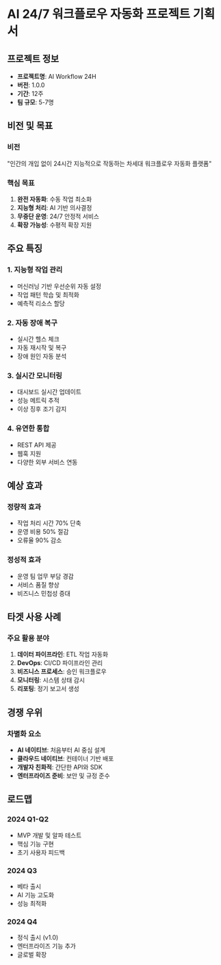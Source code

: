 # AI 24/7 워크플로우 자동화 프로젝트 기획서

## 프로젝트 정보
- **프로젝트명**: AI Workflow 24H
- **버전**: 1.0.0
- **기간**: 12주
- **팀 규모**: 5-7명

## 비전 및 목표

### 비전
"인간의 개입 없이 24시간 지능적으로 작동하는 차세대 워크플로우 자동화 플랫폼"

### 핵심 목표
1. **완전 자동화**: 수동 작업 최소화
2. **지능형 처리**: AI 기반 의사결정
3. **무중단 운영**: 24/7 안정적 서비스
4. **확장 가능성**: 수평적 확장 지원

## 주요 특징

### 1. 지능형 작업 관리
- 머신러닝 기반 우선순위 자동 설정
- 작업 패턴 학습 및 최적화
- 예측적 리소스 할당

### 2. 자동 장애 복구
- 실시간 헬스 체크
- 자동 재시작 및 복구
- 장애 원인 자동 분석

### 3. 실시간 모니터링
- 대시보드 실시간 업데이트
- 성능 메트릭 추적
- 이상 징후 조기 감지

### 4. 유연한 통합
- REST API 제공
- 웹훅 지원
- 다양한 외부 서비스 연동

## 예상 효과

### 정량적 효과
- 작업 처리 시간 70% 단축
- 운영 비용 50% 절감
- 오류율 90% 감소

### 정성적 효과
- 운영 팀 업무 부담 경감
- 서비스 품질 향상
- 비즈니스 민첩성 증대

## 타겟 사용 사례

### 주요 활용 분야
1. **데이터 파이프라인**: ETL 작업 자동화
2. **DevOps**: CI/CD 파이프라인 관리
3. **비즈니스 프로세스**: 승인 워크플로우
4. **모니터링**: 시스템 상태 감시
5. **리포팅**: 정기 보고서 생성

## 경쟁 우위

### 차별화 요소
- **AI 네이티브**: 처음부터 AI 중심 설계
- **클라우드 네이티브**: 컨테이너 기반 배포
- **개발자 친화적**: 간단한 API와 SDK
- **엔터프라이즈 준비**: 보안 및 규정 준수

## 로드맵

### 2024 Q1-Q2
- MVP 개발 및 알파 테스트
- 핵심 기능 구현
- 초기 사용자 피드백

### 2024 Q3
- 베타 출시
- AI 기능 고도화
- 성능 최적화

### 2024 Q4
- 정식 출시 (v1.0)
- 엔터프라이즈 기능 추가
- 글로벌 확장